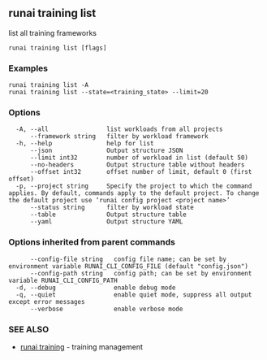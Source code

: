 ## runai training list

list all training frameworks

```
runai training list [flags]
```

### Examples

```
runai training list -A
runai training list --state=<training_state> --limit=20
```

### Options

```
  -A, --all                list workloads from all projects
      --framework string   filter by workload framework
  -h, --help               help for list
      --json               Output structure JSON
      --limit int32        number of workload in list (default 50)
      --no-headers         Output structure table without headers
      --offset int32       offset number of limit, default 0 (first offset)
  -p, --project string     Specify the project to which the command applies. By default, commands apply to the default project. To change the default project use ‘runai config project <project name>’
      --status string      filter by workload state
      --table              Output structure table
      --yaml               Output structure YAML
```

### Options inherited from parent commands

```
      --config-file string   config file name; can be set by environment variable RUNAI_CLI_CONFIG_FILE (default "config.json")
      --config-path string   config path; can be set by environment variable RUNAI_CLI_CONFIG_PATH
  -d, --debug                enable debug mode
  -q, --quiet                enable quiet mode, suppress all output except error messages
      --verbose              enable verbose mode
```

### SEE ALSO

* [runai training](runai_training.md)	 - training management

